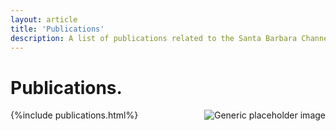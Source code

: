 ```yaml
---
layout: article
title: 'Publications'
description: A list of publications related to the Santa Barbara Channel Marine Biodiversity Observation Network (SBC MBON).
---
```


<div class="row">
	<div class="container">
		<h1 class="page-header">Publications. <small></small></h1>
		<img class="featurette-image img-responsive center-block" src="{{site.url}}/img/bgs/santa_barbara_island400x400.jpg" alt="Generic placeholder image" style="float:right; PADDING-LEFT: 15px">		{%include publications.html%}
	</div>
</div>